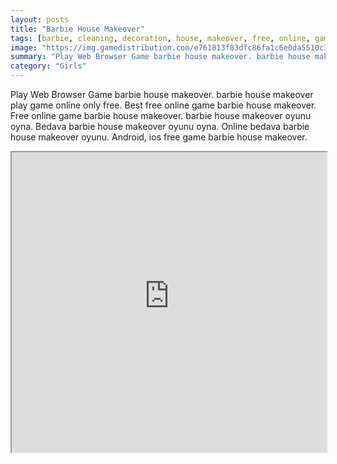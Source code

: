 ```yaml
---
layout: posts
title: "Barbie House Makeover"
tags: [barbie, cleaning, decoration, house, makeover, free, online, games, oyna, game, free, games, play, play, games]
image: "https://img.gamedistribution.com/e761813f83dfc86fa1c6e0da5510c3b8.jpg"
summary: "Play Web Browser Game barbie house makeover. barbie house makeover play game online only free. Best free online game barbie house makeover. Free online game barbie house makeover. barbie house makeover oyunu oyna. Bedava barbie house makeover oyunu oyna. Online bedava barbie house makeover oyunu. Android, ios free game barbie house makeover."
category: "Girls"
---
```


Play Web Browser Game barbie house makeover. barbie house makeover play game online only free. Best free online game barbie house makeover. Free online game barbie house makeover. barbie house makeover oyunu oyna. Bedava barbie house makeover oyunu oyna. Online bedava barbie house makeover oyunu. Android, ios free game barbie house makeover.

<iframe width="100%" height="480px;" src="https://flash.gamedistribution.com?game=e761813f83dfc86fa1c6e0da5510c3b8"></iframe>